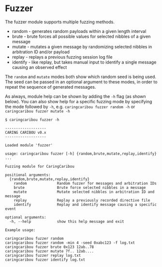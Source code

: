 # Fuzzer
The fuzzer module supports multiple fuzzing methods.
* random - generates random payloads within a given length interval
* brute - brute forces all possible values for selected nibbles of a given message
* mutate - mutates a given message by randomizing selected nibbles in arbitration ID and/or payload
* replay - replays a previous fuzzing session log file
* identify - like replay, but takes manual input to identify a single message causing an observed effect

The `random` and `mutate` modes both show which random seed is being used. The seed can be passed in an optional argument to these modes, in order to repeat the sequence of generated messages.

As always, module help can be shown by adding the `-h` flag (as shown below). You can also show help for a specific fuzzing mode by specifying the mode followed by `-h`, e.g. `caringcaribou fuzzer random -h` or `caringcaribou fuzzer mutate -h`

````
$ caringcaribou fuzzer -h

-------------------
CARING CARIBOU v0.x
-------------------

Loaded module 'fuzzer'

usage: caringcaribou fuzzer [-h] {random,brute,mutate,replay,identify} ...

Fuzzing module for CaringCaribou

positional arguments:
  {random,brute,mutate,replay,identify}
    random              Random fuzzer for messages and arbitration IDs
    brute               Brute force selected nibbles in a message
    mutate              Mutate selected nibbles in arbitration ID and message
    replay              Replay a previously recorded directive file
    identify            Replay and identify message causing a specific event

optional arguments:
  -h, --help            show this help message and exit

Example usage:

caringcaribou fuzzer random
caringcaribou fuzzer random -min 4 -seed 0xabc123 -f log.txt
caringcaribou fuzzer brute 0x123 12ab..78
caringcaribou fuzzer mutate 7f.. 12ab....
caringcaribou fuzzer replay log.txt
caringcaribou fuzzer identify log.txt
````
